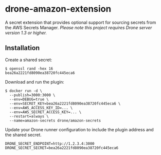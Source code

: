 # drone-amazon-extension

A secret extension that provides optional support for sourcing secrets from the AWS Secrets Manager. _Please note this project requires Drone server version 1.3 or higher._

## Installation

Create a shared secret:

```text
$ openssl rand -hex 16
bea26a2221fd8090ea38720fc445eca6
```

Download and run the plugin:

```text
$ docker run -d \
  --publish=3000:3000 \
  --env=DEBUG=true \
  --env=SECRET_KEY=bea26a2221fd8090ea38720fc445eca6 \
  --env=AWS_ACCESS_KEY_ID=... \
  --env=AWS_SECRET_ACCESS_KEY=... \
  --restart=always \
  --name=amazon-secrets drone/amazon-secrets
```

Update your Drone runner configuration to include the plugin address and the shared secret.

```text
DRONE_SECRET_ENDPOINT=http://1.2.3.4:3000
DRONE_SECRET_SECRET=bea26a2221fd8090ea38720fc445eca6
```
